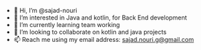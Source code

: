 - 👋 Hi, I’m @sajad-nouri
- 👀 I’m interested in Java and kotlin, for Back End development
- 🌱 I’m currently learning team working 
- 💞️ I’m looking to collaborate on kotlin and java projects
- 📫 Reach me using my email address: sajad.nouri.g@gmail.com

<!---
sajad-nouri/sajad-nouri is a ✨ special ✨ repository because its `README.md` (this file) appears on your GitHub profile.
You can click the Preview link to take a look at your changes.
--->
